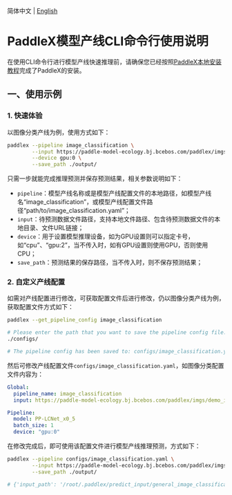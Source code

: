 简体中文 | [English](pipeline_CLI_usage_en.md)

# PaddleX模型产线CLI命令行使用说明

在使用CLI命令行进行模型产线快速推理前，请确保您已经按照[PaddleX本地安装教程](../../installation/installation.md)完成了PaddleX的安装。

## 一、使用示例

### 1. 快速体验

以图像分类产线为例，使用方式如下：

```bash
paddlex --pipeline image_classification \
        --input https://paddle-model-ecology.bj.bcebos.com/paddlex/imgs/demo_image/general_image_classification_001.jpg \
        --device gpu:0 \
        --save_path ./output/
```
只需一步就能完成推理预测并保存预测结果，相关参数说明如下：

* `pipeline`：模型产线名称或是模型产线配置文件的本地路径，如模型产线名“image_classification”，或模型产线配置文件路径“path/to/image_classification.yaml”；
* `input`：待预测数据文件路径，支持本地文件路径、包含待预测数据文件的本地目录、文件URL链接；
* `device`：用于设置模型推理设备，如为GPU设置则可以指定卡号，如“cpu”、“gpu:2”，当不传入时，如有GPU设置则使用GPU，否则使用CPU；
* `save_path`：预测结果的保存路径，当不传入时，则不保存预测结果；

### 2. 自定义产线配置

如需对产线配置进行修改，可获取配置文件后进行修改，仍以图像分类产线为例，获取配置文件方式如下：

```bash
paddlex --get_pipeline_config image_classification

# Please enter the path that you want to save the pipeline config file: (default `./`)
./configs/

# The pipeline config has been saved to: configs/image_classification.yaml
```

然后可修改产线配置文件`configs/image_classification.yaml`，如图像分类配置文件内容为：

```yaml
Global:
  pipeline_name: image_classification
  input: https://paddle-model-ecology.bj.bcebos.com/paddlex/imgs/demo_image/general_image_classification_001.jpg

Pipeline:
  model: PP-LCNet_x0_5
  batch_size: 1
  device: "gpu:0"
```

在修改完成后，即可使用该配置文件进行模型产线推理预测，方式如下：

```bash
paddlex --pipeline configs/image_classification.yaml \
        --input https://paddle-model-ecology.bj.bcebos.com/paddlex/imgs/demo_image/general_image_classification_001.jpg \
        --save_path ./output/

# {'input_path': '/root/.paddlex/predict_input/general_image_classification_001.jpg', 'class_ids': [296, 170, 356, 258, 248], 'scores': array([0.62817, 0.03729, 0.03262, 0.03247, 0.03196]), 'label_names': ['ice bear, polar bear, Ursus Maritimus, Thalarctos maritimus', 'Irish wolfhound', 'weasel', 'Samoyed, Samoyede', 'Eskimo dog, husky']}
```
